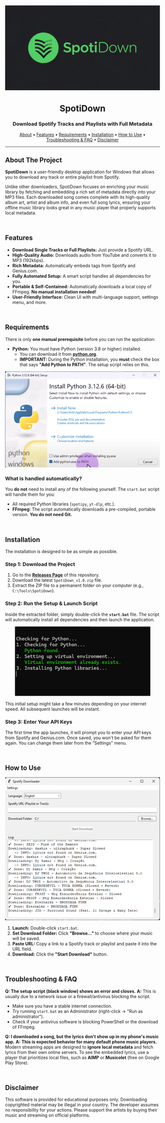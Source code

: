 <p align="center">
  <a href="https://github.com/K1ta3ca/SpotiDown/releases">
    <img src=".github/pic/SpotiDown.png" alt="SpotiDown Logo" />
  </a>
</p>

<h1 align="center">SpotiDown</h1>
<h3 align="center">Download Spotify Tracks and Playlists with Full Metadata</h3>

<p align="center">
  <a href="#about-the-project">About</a> •
  <a href="#features">Features</a> •
  <a href="#requirements">Requirements</a> •
  <a href="#installation">Installation</a> •
  <a href="#how-to-use">How to Use</a> •
  <a href="#troubleshooting--faq">Troubleshooting & FAQ</a> •
  <a href="#disclaimer">Disclaimer</a>
</p>

---

<h2 id="about-the-project">About The Project</h2>

**SpotiDown** is a user-friendly desktop application for Windows that allows you to download any track or entire playlist from Spotify. 

Unlike other downloaders, SpotiDown focuses on enriching your music library by fetching and embedding a rich set of metadata directly into your MP3 files. Each downloaded song comes complete with its high-quality album art, artist and album info, and even full song lyrics, ensuring your offline music library looks great in any music player that properly supports local metadata.

<br>

<h2 id="features">Features</h2>

- **Download Single Tracks or Full Playlists:** Just provide a Spotify URL.
- **High-Quality Audio:** Downloads audio from YouTube and converts it to MP3 (192kbps).
- **Rich Metadata:** Automatically embeds tags from Spotify and Genius.com.
- **Fully Automated Setup:** A smart script handles all dependencies for you.
- **Portable & Self-Contained:** Automatically downloads a local copy of FFmpeg. **No manual installation needed!**
- **User-Friendly Interface:** Clean UI with multi-language support, settings menu, and more.

<br>

<h2 id="requirements">Requirements</h2>

There is only **one manual prerequisite** before you can run the application:

-   **Python:** You must have Python (version 3.8 or higher) installed.
    -   You can download it from [**python.org**](https://www.python.org/).
    -   **IMPORTANT:** During the Python installation, you **must** check the box that says **"Add Python to PATH"**. The setup script relies on this.

<p align="center">
  <img src=".github/pic/python.png" alt="Add Python to PATH checkbox" />
</p>

### What is handled automatically?

You **do not** need to install any of the following yourself. The `start.bat` script will handle them for you:
-   All required Python libraries (`spotipy`, `yt-dlp`, etc.).
-   **FFmpeg:** The script automatically downloads a pre-compiled, portable version. **You do not need Git.**

<br>

<h2 id="installation">Installation</h2>

The installation is designed to be as simple as possible.

### Step 1: Download the Project

1.  Go to the **[Releases Page](https://github.com/K1ta3ca/SpotiDown/releases)** of this repository.
2.  Download the latest `SpotiDown_v1.0.zip` file.
3.  Extract the ZIP file to a permanent folder on your computer (e.g., `C:\Tools\SpotiDown`).

### Step 2: Run the Setup & Launch Script

Inside the extracted folder, simply double-click the **`start.bat`** file. The script will automatically install all dependencies and then launch the application.

<p align="center">
  <img src=".github/pic/start.png" alt="Automated setup process" />
</p>

This initial setup might take a few minutes depending on your internet speed. All subsequent launches will be instant.

### Step 3: Enter Your API Keys

The first time the app launches, it will prompt you to enter your API keys from Spotify and Genius.com. Once saved, you won't be asked for them again. You can change them later from the "Settings" menu.

<br>

<h2 id="how-to-use">How to Use</h2>

<p align="center">
  <img src=".github/pic/app.png" width="600" alt="SpotiDown App Interface" />
</p>

1.  **Launch:** Double-click `start.bat`.
2.  **Set Download Folder:** Click **"Browse..."** to choose where your music will be saved.
3.  **Paste URL:** Copy a link to a Spotify track or playlist and paste it into the URL field.
4.  **Download:** Click the **"Start Download"** button.

<br>

<h2 id="troubleshooting--faq">Troubleshooting & FAQ</h2>

**Q: The setup script (black window) shows an error and closes.**
**A:** This is usually due to a network issue or a firewall/antivirus blocking the script.
-   Make sure you have a stable internet connection.
-   Try running `start.bat` as an Administrator (right-click -> "Run as administrator").
-   Check if your antivirus software is blocking PowerShell or the download of FFmpeg.

**Q: I downloaded a song, but the lyrics don't show up in my phone's music app.**
**A:** **This is expected behavior for many default phone music players.** Modern streaming apps are designed to **ignore local metadata** and fetch lyrics from their own online servers. To see the embedded lyrics, use a player that prioritizes local files, such as **AIMP** or **Musicolet** (free on Google Play Store).

<br>

<h2 id="disclaimer">Disclaimer</h2>

This software is provided for educational purposes only. Downloading copyrighted material may be illegal in your country. The developer assumes no responsibility for your actions. Please support the artists by buying their music and streaming on official platforms.